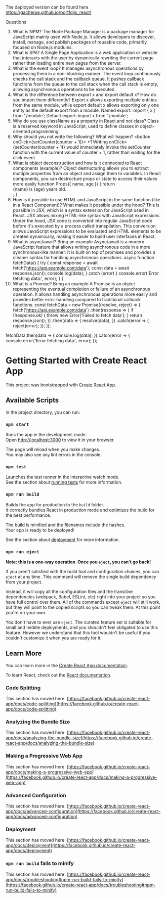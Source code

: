 The deployed version can be found here https://gacherue.github.io/portfolio_react/

Questions
1.	What is NPM?
The Node Package Manager is a package manager for JavaScript mainly used with Node.js. It allows developers to discover, install, manage, and publish packages of reusable code, primarily focused on Node.js modules.
2.	What is SPA?
A Single Page Application is a web application or website that interacts with the user by dynamically rewriting the current page rather than loading entire new pages from the server.
3.	What is the event loop?
It manages asynchronous operations by processing them in a non-blocking manner. The event loop continuously checks the call stack and the callback queue. It pushes callback functions from the queue to the call stack when the call stack is empty, allowing asynchronous operations to be executed.
4.	What is the difference between export x and export default x? How do you import them differently?
Export x allows exporting multiple entities from the same module, while export default x allows exporting only one entity as the default export from a module.
Named export: import { x } from './module';
Default export: import x from './module';
5.	Why do you use className as a property in React and not class?
Class is a reserved keyword in JavaScript, used to define classes in object-oriented programming.
6.	Why should you not write the following? What will happen?
              <button onClick={setCounter(counter + 1)}> +1 </button>
Writing onClick={setCounter(counter + 1)} would immediately invoke the setCounter function with the current value of counter + 1, rather than waiting for the click event.
7.	What is object deconstruction and how is it connected to React components (example)?
Object destructuring allows you to extract multiple properties from an object and assign them to variables. In React components, you can destructure props or state to access their values more easily
function Props({ name, age }) {
  return <div>{name} is {age} years old.</div>;
}
8.	How is it possible to use HTML and JavaScript in the same function (like in a React Component)? What makes it possible under the hood?
This is possible in JSX, which is a syntax extension for JavaScript used in React. JSX allows mixing HTML-like syntax with JavaScript expressions. Under the hood, JSX code is converted into regular JavaScript code before it's executed by a process called transpilation. This conversion allows JavaScript expressions to be evaluated and HTML elements to be created dynamically, making it easier to build user interfaces in React.
9.	What is async/await? Bring an example
Async/await is a modern JavaScript feature that allows writing asynchronous code in a more synchronous-like manner. It is built on top of promises and provides a cleaner syntax for handling asynchronous operations.
async function fetchData() {
  try {
    const response = await fetch('https://api.example.com/data');
    const data = await response.json();
    console.log(data);
  } catch (error) {
    console.error('Error fetching data:', error);
  }
}
10.	What is a Promise? Bring an example
A Promise is an object representing the eventual completion or failure of an asynchronous operation. It allows handling asynchronous operations more easily and provides better error handling compared to traditional callback functions.
const fetchData = new Promise((resolve, reject) => {
  fetch('https://api.example.com/data')
    .then(response => {
      if (!response.ok) {
        throw new Error('Failed to fetch data');
      }
      return response.json();
    })
    .then(data => {
      resolve(data);
    })
    .catch(error => {
      reject(error);
    });
});

fetchData.then(data => {
  console.log(data);
}).catch(error => {
  console.error('Error fetching data:', error);
});






# Getting Started with Create React App 

This project was bootstrapped with [Create React App](https://github.com/facebook/create-react-app).

## Available Scripts

In the project directory, you can run:

### `npm start`

Runs the app in the development mode.\
Open [http://localhost:3000](http://localhost:3000) to view it in your browser.

The page will reload when you make changes.\
You may also see any lint errors in the console.

### `npm test`

Launches the test runner in the interactive watch mode.\
See the section about [running tests](https://facebook.github.io/create-react-app/docs/running-tests) for more information.

### `npm run build`

Builds the app for production to the `build` folder.\
It correctly bundles React in production mode and optimizes the build for the best performance.

The build is minified and the filenames include the hashes.\
Your app is ready to be deployed!

See the section about [deployment](https://facebook.github.io/create-react-app/docs/deployment) for more information.

### `npm run eject`

**Note: this is a one-way operation. Once you `eject`, you can't go back!**

If you aren't satisfied with the build tool and configuration choices, you can `eject` at any time. This command will remove the single build dependency from your project.

Instead, it will copy all the configuration files and the transitive dependencies (webpack, Babel, ESLint, etc) right into your project so you have full control over them. All of the commands except `eject` will still work, but they will point to the copied scripts so you can tweak them. At this point you're on your own.

You don't have to ever use `eject`. The curated feature set is suitable for small and middle deployments, and you shouldn't feel obligated to use this feature. However we understand that this tool wouldn't be useful if you couldn't customize it when you are ready for it.

## Learn More

You can learn more in the [Create React App documentation](https://facebook.github.io/create-react-app/docs/getting-started).

To learn React, check out the [React documentation](https://reactjs.org/).

### Code Splitting

This section has moved here: [https://facebook.github.io/create-react-app/docs/code-splitting](https://facebook.github.io/create-react-app/docs/code-splitting)

### Analyzing the Bundle Size

This section has moved here: [https://facebook.github.io/create-react-app/docs/analyzing-the-bundle-size](https://facebook.github.io/create-react-app/docs/analyzing-the-bundle-size)

### Making a Progressive Web App

This section has moved here: [https://facebook.github.io/create-react-app/docs/making-a-progressive-web-app](https://facebook.github.io/create-react-app/docs/making-a-progressive-web-app)

### Advanced Configuration

This section has moved here: [https://facebook.github.io/create-react-app/docs/advanced-configuration](https://facebook.github.io/create-react-app/docs/advanced-configuration)

### Deployment

This section has moved here: [https://facebook.github.io/create-react-app/docs/deployment](https://facebook.github.io/create-react-app/docs/deployment)

### `npm run build` fails to minify

This section has moved here: [https://facebook.github.io/create-react-app/docs/troubleshooting#npm-run-build-fails-to-minify](https://facebook.github.io/create-react-app/docs/troubleshooting#npm-run-build-fails-to-minify)
